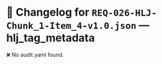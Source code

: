 # 📝 Changelog for `REQ-026-HLJ-Chunk_1-Item_4-v1.0.json` — **hlj_tag_metadata**

❌ No audit.yaml found.

